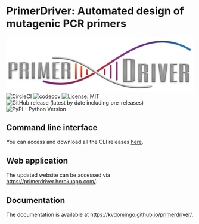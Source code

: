 # PrimerDriver: Automated design of mutagenic PCR primers
![PrimerDriver](https://raw.githubusercontent.com/kvdomingo/primerdriver/master/sdm/static/sdm/media/private/PrimerDriver_logo.png)
![CircleCI](https://img.shields.io/circleci/build/github/kvdomingo/primerdriver/develop?token=996fbbeb5eaed7872c43c263c528347c173014f9)
[![codecov](https://codecov.io/gh/kvdomingo/primerdriver/branch/develop/graph/badge.svg)](https://codecov.io/gh/kvdomingo/primerdriver)
[![License: MIT](https://img.shields.io/badge/License-MIT-yellow.svg)](https://opensource.org/licenses/MIT?style=flat-square)
![GitHub release (latest by date including pre-releases)](https://img.shields.io/github/v/release/kvdomingo/primerdriver?include_prereleases)
![PyPI - Python Version](https://img.shields.io/pypi/pyversions/django)


## Command line interface
You can access and download all the CLI releases [here](https://github.com/kvdomingo/primerdriver/releases).

## Web application
The updated website can be accessed via https://primerdriver.herokuapp.com/.

## Documentation
The documentation is available at https://kvdomingo.github.io/primerdriver/.
